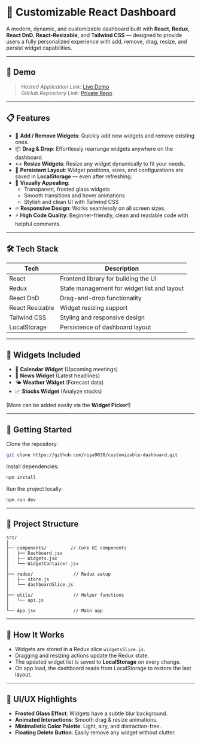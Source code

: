 # 🌟 Customizable React Dashboard

A modern, dynamic, and customizable dashboard built with **React**, **Redux**, **React DnD**, **React-Resizable**, and **Tailwind CSS** — designed to provide users a fully personalized experience with add, remove, drag, resize, and persist widget capabilities.

---

## 📸 Demo

> _Hosted Application Link:_ [Live Demo](#)  
> _GitHub Repository Link:_ [Private Repo](#)

---

## 📋 Features

- 🧩 **Add / Remove Widgets**: Quickly add new widgets and remove existing ones.
- 📦 **Drag & Drop**: Effortlessly rearrange widgets anywhere on the dashboard.
- ↔️ **Resize Widgets**: Resize any widget dynamically to fit your needs.
- 💾 **Persistent Layout**: Widget positions, sizes, and configurations are saved in **LocalStorage** — even after refreshing.
- 🎨 **Visually Appealing**:
  - Transparent, frosted glass widgets
  - Smooth transitions and hover animations
  - Stylish and clean UI with Tailwind CSS
- 🔥 **Responsive Design**: Works seamlessly on all screen sizes.
- ⚡ **High Code Quality**: Beginner-friendly, clean and readable code with helpful comments.

---

## 🛠️ Tech Stack

| Tech            | Description                                 |
| --------------- | ------------------------------------------- |
| React           | Frontend library for building the UI        |
| Redux           | State management for widget list and layout |
| React DnD       | Drag-and-drop functionality                 |
| React Resizable | Widget resizing support                     |
| Tailwind CSS    | Styling and responsive design               |
| LocalStorage    | Persistence of dashboard layout             |

---

## 🧩 Widgets Included

- 📅 **Calendar Widget** (Upcoming meetings)
- 📰 **News Widget** (Latest headlines)
- 🌤️ **Weather Widget** (Forecast data)
- 📈 **Stocks Widget** (Analyze stocks)

(More can be added easily via the **Widget Picker**!)

---

## 🚀 Getting Started

Clone the repository:

```bash
git clone https://github.com/riya9038/customizable-dashboard.git
```

Install dependencies:

```bash
npm install
```

Run the project locally:

```bash
npm run dev
```

---

## 📂 Project Structure

```
src/
│
├── components/         // Core UI components
│   ├── Dashboard.jsx
│   ├── Widgets.jsx
│   └── WidgetContainer.jsx
│
├── redux/               // Redux setup
│   ├── store.js
│   └── dashboardSlice.js
│
├── utils/               // Helper functions
│   └── api.js
│
└── App.jsx              // Main app
```

---

## 🧠 How It Works

- Widgets are stored in a Redux slice `widgetsSlice.js`.
- Dragging and resizing actions update the Redux state.
- The updated widget list is saved to **LocalStorage** on every change.
- On app load, the dashboard reads from LocalStorage to restore the last layout.

---

## 🎨 UI/UX Highlights

- **Frosted Glass Effect**: Widgets have a subtle blur background.
- **Animated Interactions**: Smooth drag & resize animations.
- **Minimalistic Color Palette**: Light, airy, and distraction-free.
- **Floating Delete Button**: Easily remove any widget without clutter.
